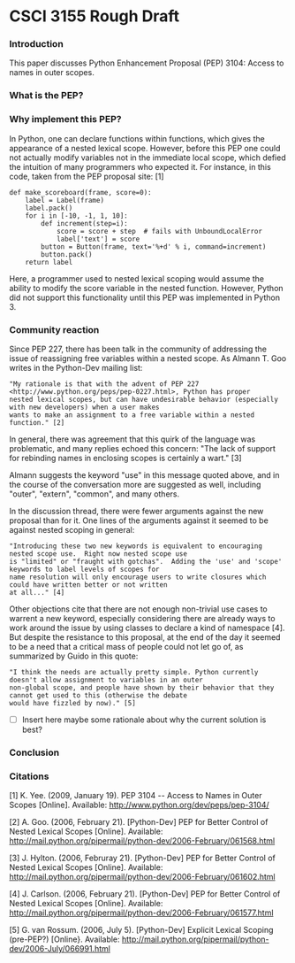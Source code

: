 # CSCI 3155 Rough Draft

### Introduction

This paper discusses Python Enhancement Proposal (PEP) 3104: Access to names in outer scopes.

### What is the PEP?

### Why implement this PEP?

In Python, one can declare functions within functions, which gives the appearance of a nested lexical scope. However, before this PEP one could not actually modify variables not in the immediate local scope, which defied the intuition of many programmers who expected it. For instance, in this code, taken from the PEP proposal site: [1]

~~~~~
def make_scoreboard(frame, score=0):
    label = Label(frame)
    label.pack()
    for i in [-10, -1, 1, 10]:
        def increment(step=i):
            score = score + step  # fails with UnboundLocalError
            label['text'] = score
        button = Button(frame, text='%+d' % i, command=increment)
        button.pack()
    return label
~~~~~

Here, a programmer used to nested lexical scoping would assume the ability to modify the score variable in the nested function. However, Python did not support this functionality until this PEP was implemented in Python 3.

### Community reaction

Since PEP 227, there has been talk in the community of addressing the issue of reassigning free variables within a nested scope. As Almann T. Goo writes in the Python-Dev mailing list:

~~~~~
"My rationale is that with the advent of PEP 227 <http://www.python.org/peps/pep-0227.html>, Python has proper  
nested lexical scopes, but can have undesirable behavior (especially with new developers) when a user makes  
wants to make an assignment to a free variable within a nested function." [2]
~~~~~

In general, there was agreement that this quirk of the language was problematic, and many replies echoed this concern: "The lack of support for rebinding names in enclosing scopes is certainly a wart." [3]

Almann suggests the keyword "use" in this message quoted above, and in the course of the conversation more are suggested as well, including "outer", "extern", "common", and many others.

In the discussion thread, there were fewer arguments against the new proposal than for it. One lines of the arguments against it seemed to be against nested scoping in general:

~~~~~
"Introducing these two new keywords is equivalent to encouraging nested scope use.  Right now nested scope use  
is "limited" or "fraught with gotchas".  Adding the 'use' and 'scope' keywords to label levels of scopes for  
name resolution will only encourage users to write closures which could have written better or not written  
at all..." [4]
~~~~~

Other objections cite that there are not enough non-trivial use cases to warrent a new keyword, especially considering there are already ways to work around the issue by using classes to declare a kind of namespace [4]. But despite the resistance to this proposal, at the end of the day it seemed to be a need that a critical mass of people could not let go of, as summarized by Guido in this quote:

~~~~~
"I think the needs are actually pretty simple. Python currently doesn't allow assignment to variables in an outer  
non-global scope, and people have shown by their behavior that they cannot get used to this (otherwise the debate  
would have fizzled by now)." [5]
~~~~~

- [ ] Insert here maybe some rationale about why the current solution is best?

### Conclusion

### Citations
[1] K. Yee. (2009, January 19). PEP 3104 -- Access to Names in Outer Scopes [Online]. Available: http://www.python.org/dev/peps/pep-3104/

[2] A. Goo. (2006, February 21). [Python-Dev] PEP for Better Control of Nested Lexical Scopes [Online]. Available: http://mail.python.org/pipermail/python-dev/2006-February/061568.html

[3] J. Hylton. (2006, Februray 21). [Python-Dev] PEP for Better Control of Nested Lexical Scopes [Online]. Available: http://mail.python.org/pipermail/python-dev/2006-February/061602.html

[4] J. Carlson. (2006, February 21). [Python-Dev] PEP for Better Control of Nested Lexical Scopes [Online]. Available: http://mail.python.org/pipermail/python-dev/2006-February/061577.html

[5] G. van Rossum. (2006, July 5). [Python-Dev] Explicit Lexical Scoping (pre-PEP?) [Online}. Available: http://mail.python.org/pipermail/python-dev/2006-July/066991.html

